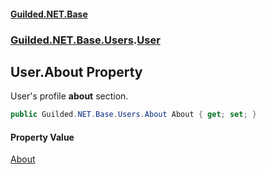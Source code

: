 
#### [Guilded.NET.Base](index 'index')
### [Guilded.NET.Base.Users](index#Guilded_NET_Base_Users 'Guilded.NET.Base.Users').[User](User 'Guilded.NET.Base.Users.User')
## User.About Property
User's profile <strong>about</strong> section.  
```csharp
public Guilded.NET.Base.Users.About About { get; set; }
```

#### Property Value
[About](About 'Guilded.NET.Base.Users.About')
